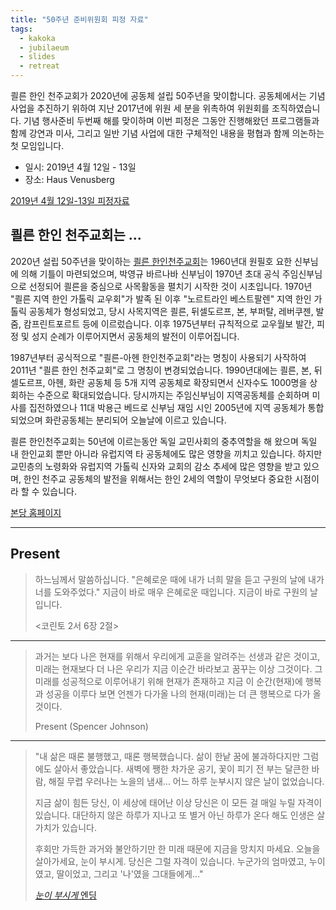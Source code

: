 ```yaml
---
title: "50주년 준비위원회 피정 자료"
tags:
  - kakoka
  - jubilaeum
  - slides
  - retreat
---
```


쾰른 한인 천주교회가 2020년에 공동체 설립 50주년을 맞이합니다.
공동체에서는 기념 사업을 추진하기 위하여 지난 2017년에 위원 세 분을
위촉하여 위원회를 조직하였습니다. 기념 행사준비 두번째 해를 맞이하며
이번 피정은 그동안 진행해왔던 프로그램들과 함께 강연과 미사,
그리고 일반 기념 사업에 대한 구체적인 내용을 평협과 함께 의논하는 첫 모임입니다.

- 일시: 2019년 4월 12일 - 13일
- 장소: Haus Venusberg

[2019년 4월 12일-13일 피정자료](../presentation/kakoka50-20190412.html)

## 쾰른 한인 천주교회는 ...

2020년 설립 50주년을 맞이하는 [쾰른 한인천주교회](http://www.kakoka.de/zbxe/)는
1960년대 원필호 요한 신부님에
의해 기틀이 마련되었으며, 박영규 바르나바 신부님이 1970년 초대 공식 주임신부님으로
선정되어 쾰른을 중심으로 사목활동을 펼치기 시작한 것이 시초입니다.
1970년 "쾰른 지역 한인 가톨릭 교우회"가 발족 된 이후 "노르트라인 베스트팔렌" 지역
한인 가톨릭 공동체가 형성되었고, 당시 사목지역은 쾰른, 뒤셀도르프, 본, 부퍼탈,
레버쿠젠, 발줌, 캄프린트포르트 등에 이르렀습니다. 이후 1975년부터 규칙적으로
교우월보 발간, 피정 및 성지 순례가 이루어지면서 공동체의 발전이 이루어집니다.

1987년부터 공식적으로 "쾰른-아헨 한인천주교회"라는 명칭이 사용되기 사작하여 2011년
"쾰른 한인 천주교회"로 그 명칭이 변경되었습니다.
1990년대에는 쾰른, 본, 뒤셀도르프, 아헨, 화란 공동체 등 5개 지역 공동체로 확장되면서
신자수도 1000명을 상회하는 수준으로 확대되었습니다.
당시까지는 주임신부님이 지역공동체를 순회하며 미사를 집전하였으나 11대 박용근 베드로
신부님 재임 시인 2005년에 지역 공동체가 통합되었으며
화란공동체는 분리되어 오늘날에 이르고 있습니다.

쾰른 한인천주교회는 50년에 이르는동안 독일 교민사회의 중추역할을 해 왔으며
독일 내 한인교회 뿐만 아니라 유럽지역 타 공동체에도 많은 영향을 끼치고 있습니다.
하지만 교민층의 노령화와 유럽지역 가톨릭 신자와 교회의 감소 추세에 많은 영향을 받고
있으며, 한인 천주교 공동체의 발전을 위해서는 한인 2세의 역할이 무엇보다 중요한
시점이라 할 수 있습니다.

[본당 홈페이지](http://www.kakoka.de/zbxe/ "쾰른 한인 천주교회")

---

## Present


> 하느님께서 말씀하십니다. "은혜로운 때에 내가 너희 말을 듣고
구원의 날에 내가 너를 도와주었다." 지금이 바로 매우 은혜로운 때입니다. 지금이 바로
구원의 날입니다.
> 
> \<코린토 2서 6장 2절\>

---

> 과거는 보다 나은 현재를 위해서 우리에게 교훈을 알려주는 선생과 같은 것이고,
> 미래는 현재보다 더 나은 우리가 지금 이순간 바라보고 꿈꾸는 이상 그것이다.
> 그 미래를 성공적으로 이루어내기 위해 현재가 존재하고 지금 이 순간(현재)에 행복과 성공을 이루다 보면
> 언젠가 다가올 나의 현재(미래)는 더 큰 행복으로 다가 올 것이다.
>
> Present (Spencer Johnson)

---

> "내 삶은 때론 불행했고, 때론 행복했습니다.
> 삶이 한낱 꿈에 불과하다지만 그럼에도 살아서 좋았습니다.
> 새벽에 쨍한 차가운 공기, 꽃이 피기 전 부는 달큰한 바람, 해질 무렵 우러나는 노을의 냄새...
> 어느 하루 눈부시지 않은 날이 없었습니다.
>
> 지금 삶이 힘든 당신, 이 세상에 태어난 이상 당신은 이 모든 걸 매일 누릴 자격이 있습니다.
> 대단하지 않은 하루가 지나고 또 별거 아닌 하루가 온다 해도 인생은 살 가치가 있습니다.
>
> 후회만 가득한 과거와 불안하기만 한 미래 때문에 지금을 망치지 마세요.
> 오늘을 살아가세요, 눈이 부시게.
> 당신은 그럴 자격이 있습니다.
> 누군가의 엄마였고, 누이였고, 딸이었고,
> 그리고 '나'였을 그대들에게..."
>
> [*눈이 부시게* 엔딩](http://tv.jtbc.joins.com/dazzling "눈이 부시게 엔딩")

